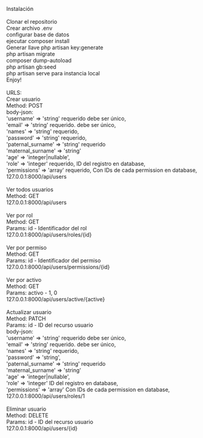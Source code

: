 Instalación<br/>
<br/>
Clonar el repositorio<br/>
Crear archivo .env<br/>
    configurar base de datos<br/>
ejecutar composer install<br/>
Generar llave php artisan key:generate<br/>
php artisan migrate<br/>
composer dump-autoload<br/>
php artisan gb:seed<br/>
php artisan serve para instancia local<br/>
Enjoy!<br/>
<br/>
URLS:
<br/>
Crear usuario<br/>
Method: POST<br/>
body-json:<br/>
'username' => 'string' requerido debe ser único,<br/>
'email' => 'string' requerido. debe ser único,<br/>
'names' => 'string' requerido,<br/>
'password' => 'string' requerido,<br/>
'paternal_surname' => 'string' requerido<br/>
'maternal_surname' => 'string'<br/>
'age' => 'integer|nullable',<br/>
'role' => 'integer' requerido, ID del registro en database,<br/>
'permissions' => 'array' requerido, Con IDs de cada permission en database,<br/>
127.0.0.1:8000/api/users<br/>
<br/>
Ver todos usuarios<br/>
Method: GET<br/>
127.0.0.1:8000/api/users<br/>
<br/>
Ver por rol<br/>
Method: GET<br/>
Params: id - Identificador del rol<br/>
127.0.0.1:8000/api/users/roles/{id}<br/>
<br/>
Ver por permiso<br/>
Method: GET<br/>
Params: id - Identificador del permiso<br/>
127.0.0.1:8000/api/users/permissions/{id}<br/>
<br/>
Ver por activo<br/>
Method: GET<br/>
Params: activo - 1, 0<br/>
127.0.0.1:8000/api/users/active/{active}<br/>
<br/>
Actualizar usuario<br/>
Method: PATCH<br/>
Params: id - ID del recurso usuario<br/>
body-json:<br/>
'username' => 'string' requerido debe ser único,<br/>
'email' => 'string' requerido. debe ser único,<br/>
'names' => 'string' requerido,<br/>
'password' => 'string',<br/>
'paternal_surname' => 'string' requerido<br/>
'maternal_surname' => 'string'<br/>
'age' => 'integer|nullable',<br/>
'role' => 'integer' ID del registro en database,<br/>
'permissions' => 'array' Con IDs de cada permission en database,<br/>
127.0.0.1:8000/api/users/roles/1<br/>
<br/>
Eliminar usuario<br/>
Method: DELETE<br/>
Params: id - ID del recurso usuario<br/>
127.0.0.1:8000/api/users/{id}<br/>